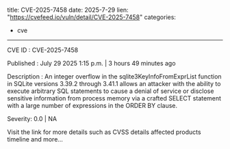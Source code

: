  
title: CVE-2025-7458
date: 2025-7-29
lien: "https://cvefeed.io/vuln/detail/CVE-2025-7458"
categories:
  - cve
---

CVE ID : CVE-2025-7458

Published :  July 29
2025
1:15 p.m. | 3 hours
49 minutes ago

Description : An integer overflow in the sqlite3KeyInfoFromExprList function in SQLite versions 3.39.2 through 3.41.1 allows an attacker with the ability to execute arbitrary SQL statements to cause a denial of service or disclose sensitive information from process memory via a crafted SELECT statement with a large number of expressions in the ORDER BY clause.

Severity: 0.0 | NA

Visit the link for more details
such as CVSS details
affected products
timeline
and more...

